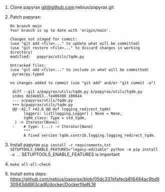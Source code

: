 1. Clone papyrax git@github.com:nebius/papyrax.git
2. Patch papyrax:
   ```
   On branch main
   Your branch is up to date with 'origin/main'.

   Changes not staged for commit:
   (use "git add <file>..." to update what will be committed)
   (use "git restore <file>..." to discard changes in working directory)
   modified:   papyrax/utils/tqdm.py

   Untracked files:
   (use "git add <file>..." to include in what will be committed)
    pyrax/py.typed

   no changes added to commit (use "git add" and/or "git commit -a")
   ```
   
   ```
    diff --git a/papyrax/utils/tqdm.py b/papyrax/utils/tqdm.py
    index de34eb53..fe400300 100644
    --- a/papyrax/utils/tqdm.py
    +++ b/papyrax/utils/tqdm.py
    @@ -42,7 +42,6 @@ def logging_redirect_tqdm(
         loggers: list[logging.Logger] | None = None,
         tqdm_class: Type = std_tqdm,
     ) -> Iterator[None]:
    -    # type: (...) -> Iterator[None]
         """
         A fixed version tqdm.contrib.logging.logging_redirect_tqdm.
   ```
3. Install papyrax `pip install -r requirements.txt` `SETUPTOOLS_ENABLE_FEATURES="legacy-editable" python -m pip install -e .`. SETUPTOOLS_ENABLE_FEATURES is important
4. `make all-all-check`
5. Install extra deps: https://github.com/nebius/papyrax/blob/05dc337efafecb816484ac9bd930943dd863cad6/docker/Dockerfile#L18
